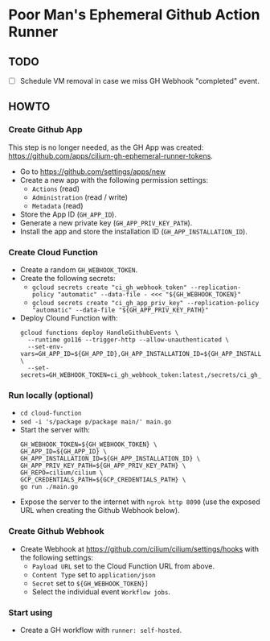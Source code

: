 # Poor Man's Ephemeral Github Action Runner

## TODO

- [ ] Schedule VM removal in case we miss GH Webhook "completed" event.

## HOWTO

### Create Github App

This step is no longer needed, as the GH App was created:
https://github.com/apps/cilium-gh-ephemeral-runner-tokens.

- Go to https://github.com/settings/apps/new
- Create a new app with the following permission settings:
    - `Actions` (read)
    - `Administration` (read / write)
    - `Metadata` (read)
- Store the App ID (`GH_APP_ID`).
- Generate a new private key (`GH_APP_PRIV_KEY_PATH`).
- Install the app and store the installation ID (`GH_APP_INSTALLATION_ID`).

### Create Cloud Function

- Create a random `GH_WEBHOOK_TOKEN`.
- Create the following secrets:
    - `gcloud secrets create "ci_gh_webhook_token" --replication-policy "automatic" --data-file - <<< "${GH_WEBHOOK_TOKEN}"`
    - `gcloud secrets create "ci_gh_app_priv_key" --replication-policy "automatic" --data-file "${GH_APP_PRIV_KEY_PATH}"`
- Deploy Clound Function with:
  ```
  gcloud functions deploy HandleGithubEvents \
    --runtime go116 --trigger-http --allow-unauthenticated \
    --set-env-vars=GH_APP_ID=${GH_APP_ID},GH_APP_INSTALLATION_ID=${GH_APP_INSTALLATION_ID},GH_REPO="cilium/cilium",GH_APP_PRIV_KEY_PATH=/secrets/ci_gh_app_priv_key \
    --set-secrets=GH_WEBHOOK_TOKEN=ci_gh_webhook_token:latest,/secrets/ci_gh_app_priv_key=ci_gh_app_priv_key:latest
  ```

### Run locally (optional)

- `cd cloud-function`
- `sed -i 's/package p/package main/' main.go`
- Start the server with:
  ```
  GH_WEBHOOK_TOKEN=${GH_WEBHOOK_TOKEN} \
  GH_APP_ID=${GH_APP_ID} \
  GH_APP_INSTALLATION_ID=${GH_APP_INSTALLATION_ID} \
  GH_APP_PRIV_KEY_PATH=${GH_APP_PRIV_KEY_PATH} \
  GH_REPO=cilium/cilium \
  GCP_CREDENTIALS_PATH=${GCP_CREDENTIALS_PATH} \
  go run ./main.go
  ```
- Expose the server to the internet with `ngrok http 8090` (use the exposed URL when
  creating the Github Webhook below).

### Create Github Webhook

- Create Webhook at https://github.com/cilium/cilium/settings/hooks with
  the following settings:
    - `Payload URL` set to the Cloud Function URL from above.
    - `Content Type` set to `application/json`
    - `Secret` set to `${GH_WEBHOOK_TOKEN}]`
    - Select the individual event `Workflow jobs`.

### Start using

- Create a GH workflow with `runner: self-hosted`.
